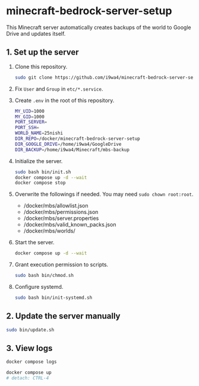 # minecraft-bedrock-server-setup

This Minecraft server automatically creates backups of the world to Google Drive and updates itself.

## 1. Set up the server

1. Clone this repository.
    ```sh
    sudo git clone https://github.com/i9wa4/minecraft-bedrock-server-setup /docker/minecraft-bedrock-server-setup
    ```
1. Fix `User` and `Group` in `etc/*.service`.
1. Create `.env` in the root of this repository.

    ```sh
    MY_UID=1000
    MY_GID=1000
    PORT_SERVER=
    PORT_SSH=
    WORLD_NAME=25nishi
    DIR_REPO=/docker/minecraft-bedrock-server-setup
    DIR_GOOGLE_DRIVE=/home/i9wa4/GoogleDrive
    DIR_BACKUP=/home/i9wa4/Minecraft/mbs-backup
    ```

1. Initialize the server.

    ```sh
    sudo bash bin/init.sh
    docker compose up -d --wait
    docker compose stop
    ```

1. Overwrite the followings if needed. You may need `sudo chown root:root`.
    - /docker/mbs/allowlist.json
    - /docker/mbs/permissions.json
    - /docker/mbs/server.properties
    - /docker/mbs/valid_known_packs.json
    - /docker/mbs/worlds/

1. Start the server.

    ```sh
    docker compose up -d --wait
    ```

1. Grant execution permission to scripts.

    ```sh
    sudo bash bin/chmod.sh
    ```

1. Configure systemd.

    ```sh
    sudo bash bin/init-systemd.sh
    ```

## 2. Update the server manually

```sh
sudo bin/update.sh
```

## 3. View logs

```sh
docker compose logs
```

```sh
docker compose up
# detach: CTRL-4
```
